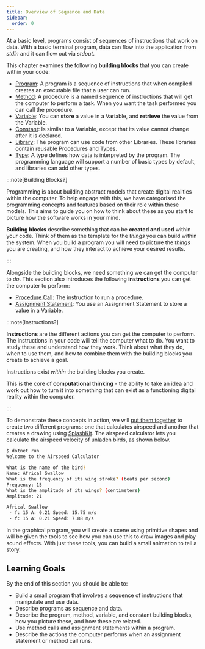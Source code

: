 ```yaml
---
title: Overview of Sequence and Data
sidebar:
  order: 0
---
```


At a basic level, programs consist of sequences of instructions that work on data. With a basic terminal program, data can flow into the application from *stdin* and it can flow out via *stdout*.

This chapter examines the following **building blocks** that you can create within your code:

- [Program](../1-concepts#program): A program is a sequence of instructions that when compiled creates an executable file that a user can run.
- [Method](../1-concepts#procedure): A procedure is a named sequence of instructions that will get the computer to perform a task. When you want the task performed you can call the procedure.
- [Variable](../1-concepts#variable): You can **store** a value in a Variable, and **retrieve** the value from the Variable.
- [Constant](../1-concepts#constant): Is similar to a Variable, except that its value cannot change after it is declared.
- [Library](../1-concepts#library): The program can use code from other Libraries. These libraries contain reusable Procedures and Types.
- [Type](../1-concepts#type): A type defines how data is interpreted by the program. The programming language will support a number of basic types by default, and libraries can add other types.

:::note[Building Blocks?]

Programming is about building abstract models that create digital realities within the computer. To help engage with this, we have categorised the programming concepts and features based on their role within these models. This aims to guide you on how to think about these as you start to picture how the software works in your mind.

**Building blocks** describe something that can be **created and used** within your code. Think of them as the template for the *things* you can build within the system. When you build a program you will need to picture the *things* you are creating, and how they interact to achieve your desired results.

:::

Alongside the building blocks, we need something we can get the computer to *do*.
This section also introduces the following **instructions** you can get the computer to perform:

- [Procedure Call](../1-concepts#procedure-call): The instruction to run a procedure.
- [Assignment Statement](../1-concepts#assignment-statement): You use an Assignment Statement to store a value in a Variable.

:::note[Instructions?]

**Instructions** are the different actions you can get the computer to perform. The instructions in your code will tell the computer what to do. You want to study these and understand how they work. Think about what they do, when to use them, and how to combine them with the building blocks you create to achieve a goal.

Instructions exist *within* the building blocks you create.

This is the core of **computational thinking** - the ability to take an idea and work out how to turn it into something that can exist as a functioning digital reality within the computer.

:::

To demonstrate these concepts in action, we will [put them together](./3-put-together.md) to create two different programs: one that calculates airspeed and another that creates a drawing using [SplashKit](https://splashkit.io). The airspeed calculator lets you calculate the airspeed velocity of unladen birds, as shown below.

```sh
$ dotnet run
Welcome to the Airspeed Calculator

What is the name of the bird?
Name: Africal Swallow
What is the frequency of its wing stroke? (beats per second)
Frequency: 15
What is the amplitude of its wings? (centimeters)
Amplitude: 21

Africal Swallow
 - f: 15 A: 0.21 Speed: 15.75 m/s
 - f: 15 A: 0.21 Speed: 7.88 m/s
```

In the graphical program, you will create a scene using primitive shapes and will be given the tools to see how you can use this to draw images and play sound effects. With just these tools, you can build a small animation to tell a story.

## Learning Goals

By the end of this section you should be able to:

- Build a small program that involves a sequence of instructions that manipulate and use data.
- Describe programs as sequence and data.
- Describe the program, method, variable, and constant building blocks, how you picture these, and how these are related.
- Use method calls and assignment statements within a program.
- Describe the actions the computer performs when an assignment statement or method call runs.

